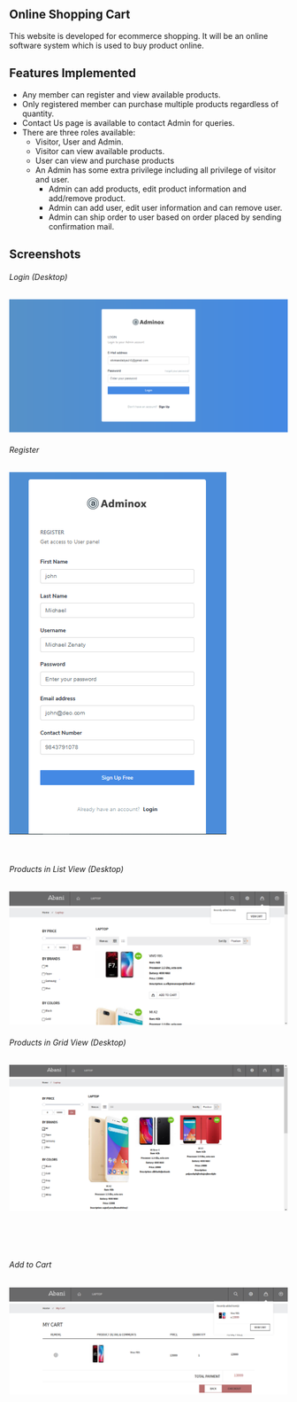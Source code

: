 <!-- <p align="center"><img src="https://laravel.com/assets/img/components/logo-laravel.svg"></p>

<p align="center">
<a href="https://travis-ci.org/laravel/framework"><img src="https://travis-ci.org/laravel/framework.svg" alt="Build Status"></a>
<a href="https://packagist.org/packages/laravel/framework"><img src="https://poser.pugx.org/laravel/framework/d/total.svg" alt="Total Downloads"></a>
<a href="https://packagist.org/packages/laravel/framework"><img src="https://poser.pugx.org/laravel/framework/v/stable.svg" alt="Latest Stable Version"></a>
<a href="https://packagist.org/packages/laravel/framework"><img src="https://poser.pugx.org/laravel/framework/license.svg" alt="License"></a>
</p>
 -->
## Online Shopping Cart

  This website is developed for ecommerce shopping. It will be an online software system which is used to buy product online.

## Features Implemented
-	Any member can register and view available products.
-	Only registered member can purchase multiple products regardless of quantity.
-	Contact Us page is available to contact Admin for queries.
-	There are three roles available:
	-	Visitor, User and Admin.
	-   Visitor can view available products.
	-   User can view and purchase products
	-	An Admin has some extra privilege including all privilege of visitor and user.
		-	Admin can add products, edit product information and add/remove product.
		-	Admin can add user, edit user information and can remove user.
		-	Admin can ship order to user based on order placed by sending confirmation mail.




<!-- - [Simple, fast routing engine](https://laravel.com/docs/routing).
- [Powerful dependency injection container](https://laravel.com/docs/container).
- Multiple back-ends for [session](https://laravel.com/docs/session) and [cache](https://laravel.com/docs/cache) storage.
- Expressive, intuitive [database ORM](https://laravel.com/docs/eloquent).
- Database agnostic [schema migrations](https://laravel.com/docs/migrations).
- [Robust background job processing](https://laravel.com/docs/queues).
- [Real-time event broadcasting](https://laravel.com/docs/broadcasting). -->

<!-- Laravel is accessible, yet powerful, providing tools needed for large, robust applications.
 -->
## Screenshots

###### Login (Desktop)
![List Books Desktop View](readme_images/admin_login.png)

###### Register
![Star Rating Tooltip on Hover Desktop](readme_images/register.png)

<br />

###### Products in List View (Desktop)

<div style="margin: 0 auto">
    <!-- <img src="readme_images/search-books.png" alt="Search Books"/> -->
    <img src="readme_images/products.png" alt="Products"/>
    <!-- <img src="readme_images/search-books-by-authors.png" alt="Search Book Displays by Authors"/> -->
</div>

###### Products in Grid View (Desktop)
![Checkout Book Desktop View](readme_images/gridView.png)

<br/><br/><br/>

###### Add to Cart
<div style="margin: 0 auto">
    <img src="readme_images/Cart.png" alt="List Books Mobile View"/>
    <!-- <img src="readme_images/checkout-book-mobile.png" alt="Checkout Book Mobile"/> -->
</div>

<!-- Laravel has the most extensive and thorough [documentation](https://laravel.com/docs) and video tutorial library of any modern web application framework, making it a breeze to get started learning the framework.

If you're not in the mood to read, [Laracasts](https://laracasts.com) contains over 1100 video tutorials on a range of topics including Laravel, modern PHP, unit testing, JavaScript, and more. Boost the skill level of yourself and your entire team by digging into our comprehensive video library.

## Laravel Sponsors

We would like to extend our thanks to the following sponsors for helping fund on-going Laravel development. If you are interested in becoming a sponsor, please visit the Laravel [Patreon page](https://patreon.com/taylorotwell):

- **[Vehikl](https://vehikl.com/)**
- **[Tighten Co.](https://tighten.co)**
- **[British Software Development](https://www.britishsoftware.co)**
- [Fragrantica](https://www.fragrantica.com)
- [SOFTonSOFA](https://softonsofa.com/)
- [User10](https://user10.com)
- [Soumettre.fr](https://soumettre.fr/)
- [CodeBrisk](https://codebrisk.com)
- [1Forge](https://1forge.com)
- [TECPRESSO](https://tecpresso.co.jp/)
- [Pulse Storm](http://www.pulsestorm.net/)
- [Runtime Converter](http://runtimeconverter.com/)
- [WebL'Agence](https://weblagence.com/)

## Contributing

Thank you for considering contributing to the Laravel framework! The contribution guide can be found in the [Laravel documentation](https://laravel.com/docs/contributions).

## Security Vulnerabilities

If you discover a security vulnerability within Laravel, please send an e-mail to Taylor Otwell via [taylor@laravel.com](mailto:taylor@laravel.com). All security vulnerabilities will be promptly addressed.

## License

The Laravel framework is open-sourced software licensed under the [MIT license](https://opensource.org/licenses/MIT).
 -->